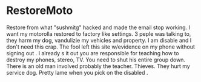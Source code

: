 # RestoreMoto
Restore from what "sushmitg" hacked and made the email stop working. I want my motorolla restored to factory like settings. 3 peple was talking to, they harm my dog, vandulizie my vehicles and property. I am disable and I don't need this crap. The fool left this site w/evidence on my phone without signing out . I already s it out
you are responsible for teaching how to destroy my phones, stereo, TV. You need to shut his entire group down. There is an old man involved probably the teacher. Thieves. They hurt my service dog. Pretty lame when you pick on the disabled .  
